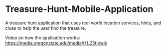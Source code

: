 # Treasure-Hunt-Mobile-Application
A treasure hunt application that uses real world location services, hints, and clues to help the user find the treasure.

Video on how the application works: https://media.oregonstate.edu/media/t/1_35tlowik
